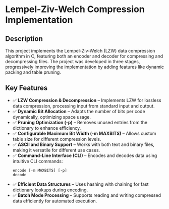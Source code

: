 <h1>Lempel-Ziv-Welch Compression Implementation</h1>

<h2>Description</h2>
This project implements the Lempel-Ziv-Welch (LZW) data compression algorithm in C, featuring both an encoder and decoder for compressing and decompressing files. The project was developed in three stages, progressively improving the implementation by adding features like dynamic packing and table pruning.

<br />

<h2>Key Features</h2>

<ul>
        <li>✅ <strong>LZW Compression & Decompression</strong> – Implements LZW for lossless data compression, processing input from standard input and output.</li>
        <li>✅ <strong>Dynamic Bit Allocation</strong> – Adapts the number of bits per code dynamically, optimizing space usage.</li>
        <li>✅ <strong>Pruning Optimization (-p)</strong> – Removes unused entries from the dictionary to enhance efficiency.</li>
        <li>✅ <strong>Configurable Maximum Bit Width (-m MAXBITS)</strong> – Allows custom table size for different compression levels.</li>
        <li>✅ <strong>ASCII and Binary Support</strong> – Works with both text and binary files, making it versatile for different use cases.</li>
        <li>✅ <strong>Command-Line Interface (CLI)</strong> – Encodes and decodes data using intuitive CLI commands:
            <pre><code>encode [-m MAXBITS] [-p]
decode</code></pre>
        </li>
        <li>✅ <strong>Efficient Data Structures</strong> – Uses hashing with chaining for fast dictionary lookups during encoding.</li>
        <li>✅ <strong>Batch Mode Processing</strong> – Supports reading and writing compressed data efficiently for automated execution.</li>
    </ul>
